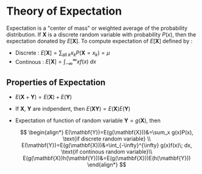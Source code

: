 # **Theory of Expectation**

Expectation is a "center of mass" or weighted average of the probability distribution. If $\mathbf{X}$ is a discrete random variable with probability $P(x)$, then the expectation donated by $E[\mathbf{X}]$. To compute expectation of $E[\mathbf{X}]$ defined by :

- Discrete : $E[\mathbf{X}] = \sum_{\text{all }k}x_kP(\mathbf{X}=x_k) = \mu$
- Continous : $E[\mathbf{X}] = \int_{-\infty}^{\infty} xf(x)\; dx$

## **Properties of Expectation**

- $E(\mathbf{X}+\mathbf{Y}) = E(\mathbf{X}) + E(\mathbf{Y})$
- If $\mathbf{X}$, $\mathbf{Y}$ are indpendent, then $E(\mathbf{X}\mathbf{Y})=E(\mathbf{X})E(\mathbf{Y})$
- Expectation of function of random variable $\mathbf{Y}=g(\mathbf{X})$, then
 
    $$
    \begin{align*}
    E(\mathbf{Y})=E(g(\mathbf{X}))&=\sum_x g(x)P(x), \text{if discrete random variable} \\
    E(\mathbf{Y})=E(g(\mathbf{X}))&=\int_{-\infty}^{\infty} g(x)f(x)\; dx, \text{if continous random variable}\\
    E(g(\mathbf{X})h(\mathbf{Y}))&=E(g(\mathbf{X}))E(h(\mathbf{Y}))
    \end{align*}
    $$